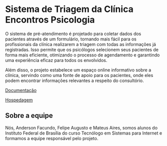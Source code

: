 # Sistema de Triagem da Clínica Encontros Psicologia
O sistema de pré-atendimento é projetado para coletar dados dos pacientes através de um formulário, tornando mais fácil para os profissionais da clínica realizarem a triagem com todas as informações já registradas. Isso permite que os psicólogos selecionem seus pacientes de forma mais eficiente, otimizando o processo de agendamento e garantindo uma experiência eficaz para todos os envolvidos.

Além disso, o projeto estabelece um espaço online informativo sobre a clínica, servindo como uma fonte de apoio para os pacientes, onde eles podem encontrar informações relevantes a respeito do consultório.

[Documentação](https://docs.google.com/document/d/1nJHjfoPiTwUTOmsQj7v6Wyhj5uKC_Hik7XbtENvbba4/edit?usp=sharing)

[Hospedagem](https://mateuaires.github.io/ProjetoIntegradorII/)

## Sobre a equipe
Nós, Anderson Facundo, Felipe Augusto e Mateus Aires, somos alunos do Instituto Federal de Brasília do curso Tecnólogo em Sistemas para Internet e formamos a equipe responsável pelo projeto.
